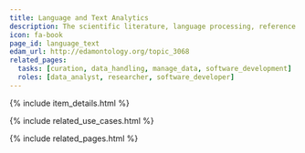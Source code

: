 ```yaml
---
title: Language and Text Analytics
description: The scientific literature, language processing, reference information, and documentation.
icon: fa-book
page_id: language_text
edam_url: http://edamontology.org/topic_3068
related_pages: 
  tasks: [curation, data_handling, manage_data, software_development]
  roles: [data_analyst, researcher, software_developer]
---
```

{% include item_details.html %}

{% include related_use_cases.html %}

{% include related_pages.html %}
